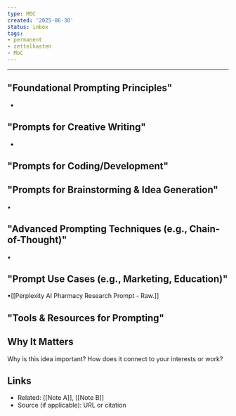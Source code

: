 ```yaml
---
type: MOC
created: '2025-06-30'
status: inbox
tags:
- permanent
- zettelkasten
- MoC
---
```





---

## "Foundational Prompting Principles"
- 


## "Prompts for Creative Writing"
- 

## "Prompts for Coding/Development"


## "Prompts for Brainstorming & Idea Generation"

▪

## "Advanced Prompting Techniques (e.g., Chain-of-Thought)"

▪

## "Prompt Use Cases (e.g., Marketing, Education)"

▪[[Perplexity AI Pharmacy Research Prompt - Raw.]]

## "Tools & Resources for Prompting"

## Why It Matters  
Why is this idea important? How does it connect to your interests or work?

## Links  
- Related: [[Note A]], [[Note B]]  
- Source (if applicable): URL or citation
